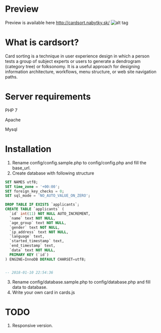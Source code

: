 # Preview
Preview is available here http://cardsort.nabytky.sk/
![alt tag](http://showcase.stranovsky.sk/github/freecardsort.jpg)

# What is cardsort?
Card sorting is a technique in user experience design in which a person tests a group of subject experts or users to generate a dendrogram (category tree) or folksonomy. It is a useful approach for designing information architecture, workflows, menu structure, or web site navigation paths.

# Server requirements
PHP 7

Apache

Mysql
# Installation
1. Rename config/config.sample.php to config/config.php and fill the base_url.
2. Create database with following structure 

```sql
SET NAMES utf8;
SET time_zone = '+00:00';
SET foreign_key_checks = 0;
SET sql_mode = 'NO_AUTO_VALUE_ON_ZERO';

DROP TABLE IF EXISTS `applicants`;
CREATE TABLE `applicants` (
  `id` int(11) NOT NULL AUTO_INCREMENT,
  `name` text NOT NULL,
  `age_group` text NOT NULL,
  `gender` text NOT NULL,
  `ip_address` text NOT NULL,
  `language` text,
  `started_timestamp` text,
  `end_timestamp` text,
  `data` text NOT NULL,
  PRIMARY KEY (`id`)
) ENGINE=InnoDB DEFAULT CHARSET=utf8;


-- 2018-01-10 22:54:36
```

3. Rename config/database.sample.php to config/database.php and fill data to database.
4. Write your own card in cards.js


# TODO
1. Responsive version.